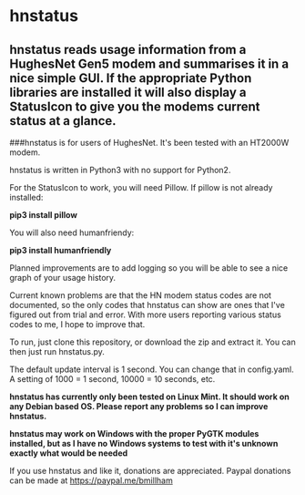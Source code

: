 hnstatus
====

hnstatus reads usage information from a HughesNet Gen5 modem and summarises it in a nice simple GUI. If the appropriate Python libraries are installed it will also display a StatusIcon to give you the modems current status at a glance.
-------------------------------------------------------------------------------------

###hnstatus is for users of HughesNet. It's been tested with an HT2000W modem.

hnstatus is written in Python3 with no support for Python2.

For the StatusIcon to work, you will need Pillow. If pillow is not already installed:

**pip3 install pillow**

You will also need humanfriendy:

**pip3 install humanfriendly**

Planned improvements are to add logging so you will be able to see a nice graph of your usage history.

Current known problems are that the HN modem status codes are not documented, so the only codes that hnstatus can show are ones that I've figured out from trial and error. With more users reporting various status codes to me, I hope to improve that.

To run, just clone this repository, or download the zip and extract it. You can then just run hnstatus.py.

The default update interval is 1 second. You can change that in config.yaml. A setting of 1000 = 1 second, 10000 = 10 seconds, etc.

**hnstatus has currently only been tested on Linux Mint. It should work on any Debian based OS. Please report any problems so I can improve hnstatus.**

**hnstatus may work on Windows with the proper PyGTK modules installed, but as I have no Windows systems to test with it's unknown exactly what would be needed**

If you use hnstatus and like it, donations are appreciated. Paypal donations can be made at https://paypal.me/bmillham

